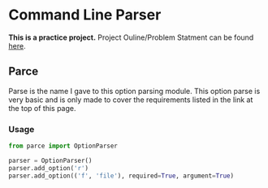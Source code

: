 # Command Line Parser
**This is a practice project.** Project Ouline/Problem Statment can be found [here](http://pythonpracticeprojects.com/command-line-parser.html).

## Parce
Parse is the name I gave to this option parsing module. This option parse is very basic and is only made to cover the requirements listed in the link at the top of this page.

### Usage
```python
from parce import OptionParser

parser = OptionParser()
parser.add_option('r')
parser.add_option(('f', 'file'), required=True, argument=True)
```
